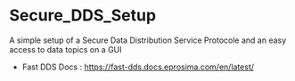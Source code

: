 # Secure_DDS_Setup
A simple setup of a Secure Data Distribution Service Protocole and an easy access to data topics on a GUI

- Fast DDS Docs : https://fast-dds.docs.eprosima.com/en/latest/
  
